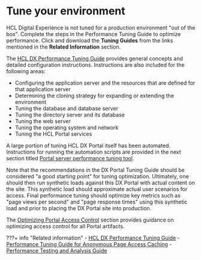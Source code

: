 # Tune your environment

HCL Digital Experience is not tuned for a production environment "out of the box". Complete the steps in the Performance Tuning Guide to optimize performance.
Click and download the **Tuning Guides** from the links mentioned in the **Related Information** section.

The [HCL DX Performance Tuning Guide](https://support.hcltechsw.com/csm?id=kb_article&sysparm_article=KB0074411) provides general concepts and detailed configuration instructions. 
Instructions are also included for the following areas:

-   Configuring the application server and the resources that are defined for that application server
-   Determining the cloning strategy for expanding or extending the environment
-   Tuning the database and database server
-   Tuning the directory server and its database
-   Tuning the web server
-   Tuning the operating system and network
-   Tuning the HCL Portal services

A large portion of tuning HCL DX Portal itself has been automated.
Instructions for running the automation scripts are provided in the next section titled [Portal server performance tuning tool](./wp_tune_tool.md).

Note that the recommendations in the DX Portal Tuning Guide should be considered "a good starting point" for tuning optimization.
Ultimately, one should then run synthetic loads against this DX Portal with actual content on the site. 
This synthetic load should approximate actual user scenarios for access.
Final performance tuning should optimize key metrics such as "page views per second" and "page response times" using this synthetic load and prior to placing the DX Portal site into production.

The [Optimizing Portal Access Control](./wp_pac_tool.md) section provides guidance on optimizing access control for all Portal artifacts.

???+ info "Related information"
    - [HCL DX Performance Tuning Guide](https://support.hcltechsw.com/csm?id=kb_article&sysparm_article=KB0074411)
    - [Performance Tuning Guide for Anonymous Page Access Caching](https://support.hcltechsw.com/csm?id=kb_article&sysparm_article=KB0075095)
    - [Performance Testing and Analysis Guide](https://support.hcltechsw.com/csm?id=kb_article&sysparm_article=KB0075607)
